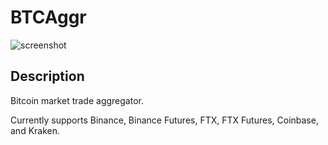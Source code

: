 # BTCAggr

![screenshot](https://i.imgur.com/ti5934d.png)

## Description

Bitcoin market trade aggregator.

Currently supports Binance, Binance Futures, FTX, FTX Futures, Coinbase, and Kraken.  